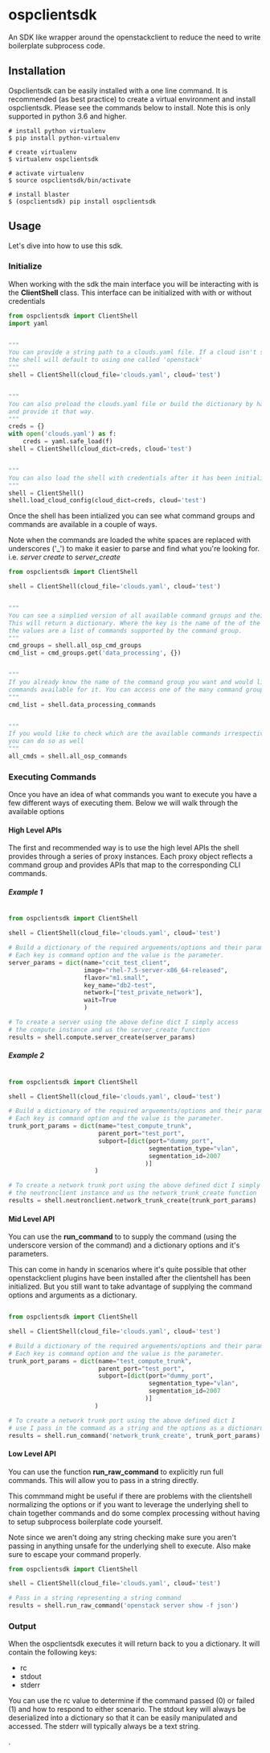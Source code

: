 # ospclientsdk
An SDK like wrapper around the openstackclient to reduce the need to write boilerplate 
subprocess code. 

## Installation

Ospclientsdk can be easily installed with a one line command. It is recommended (as best practice) to create a virtual
environment and install ospclientsdk. Please see the commands below to install. Note this is only supported
in python 3.6 and higher.

```
# install python virtualenv
$ pip install python-virtualenv

# create virtualenv
$ virtualenv ospclientsdk

# activate virtualenv
$ source ospclientsdk/bin/activate

# install blaster
$ (ospclientsdk) pip install ospclientsdk
```

## Usage

Let's dive into how to use this sdk. 

### Initialize
When working with the sdk the main interface you will be interacting with is the 
**ClientShell** class. This interface can be initialized with with or without credentials

```python
from ospclientsdk import ClientShell
import yaml


"""
You can provide a string path to a clouds.yaml file. If a cloud isn't specified
the shell will default to using one called 'openstack'
"""
shell = ClientShell(cloud_file='clouds.yaml', cloud='test')


"""
You can also preload the clouds.yaml file or build the dictionary by hand 
and provide it that way.
"""
creds = {}
with open('clouds.yaml') as f:
    creds = yaml.safe_load(f)
shell = ClientShell(cloud_dict=creds, cloud='test')


"""
You can also load the shell with credentials after it has been initialized
"""
shell = ClientShell()
shell.load_cloud_config(cloud_dict=creds, cloud='test')
```

Once the shell has been intialized you can see what command groups and commands
are available in a couple of ways. 

Note when the commands are loaded the white spaces are replaced with 
underscores ('_') to make it easier to parse and find what you're looking for. i.e. 
*server create* to *server_create* 

```python
from ospclientsdk import ClientShell

shell = ClientShell(cloud_file='clouds.yaml', cloud='test')


"""
You can see a simplied version of all available command groups and their respective commands.
This will return a dictionary. Where the key is the name of the of the command group and 
the values are a list of commands supported by the command group.  
"""
cmd_groups = shell.all_osp_cmd_groups
cmd_list = cmd_groups.get('data_processing', {})


"""
If you already know the name of the command group you want and would like to see the 
commands available for it. You can access one of the many command group properties.
"""
cmd_list = shell.data_processing_commands


"""
If you would like to check which are the available commands irrespective of command group
you can do so as well
"""
all_cmds = shell.all_osp_commands
```
### Executing Commands
Once you have an idea of what commands you want to execute you have a few different ways of 
executing them. Below we will walk through the available options

#### High Level APIs
The first and recommended way is to use the high level APIs the shell provides 
through a series of proxy instances. Each proxy object reflects a command group
and provides APIs that map to the corresponding CLI commands.



##### Example 1

```python

from ospclientsdk import ClientShell

shell = ClientShell(cloud_file='clouds.yaml', cloud='test')

# Build a dictionary of the required arguements/options and their parameters.
# Each key is command option and the value is the parameter.
server_params = dict(name="ccit_test_client",
                     image="rhel-7.5-server-x86_64-released",
                     flavor="m1.small",
                     key_name="db2-test",
                     network=["test_private_network"],
                     wait=True
                     )

# To create a server using the above define dict I simply access
# the compute instance and us the server_create function
results = shell.compute.server_create(server_params)
``` 

##### Example 2

```python

from ospclientsdk import ClientShell

shell = ClientShell(cloud_file='clouds.yaml', cloud='test')

# Build a dictionary of the required arguements/options and their parameters.
# Each key is command option and the value is the parameter.
trunk_port_params = dict(name="test_compute_trunk",
                         parent_port="test_port",
                         subport=[dict(port="dummy_port",
                                       segmentation_type="vlan",
                                       segmentation_id=2007
                                      )]
                        )

# To create a network trunk port using the above defined dict I simply access
# the neutronclient instance and us the network_trunk_create function
results = shell.neutronclient.network_trunk_create(trunk_port_params)

``` 

#### Mid Level API

You can use the **run_command** to to supply the command 
(using the underscore version of the command) and a dictionary options and it's parameters. 

This can come in handy in scenarios where it's quite possible that other openstackclient 
plugins have been installed after the clientshell has been initialized. But you still want
to take advantage of supplying the command options and arguments as a dictionary. 

```python

from ospclientsdk import ClientShell

shell = ClientShell(cloud_file='clouds.yaml', cloud='test')

# Build a dictionary of the required arguements/options and their parameters.
# Each key is command option and the value is the parameter.
trunk_port_params = dict(name="test_compute_trunk",
                         parent_port="test_port",
                         subport=[dict(port="dummy_port",
                                       segmentation_type="vlan",
                                       segmentation_id=2007
                                      )]
                        )

# To create a network trunk port using the above defined dict I
# use I pass in the command as a string and the options as a dictionaru
results = shell.run_command('network_trunk_create', trunk_port_params)
``` 

#### Low Level API

You can use the function **run_raw_command** to explicitly run full commands. This will
allow you to pass in a string directly. 

This commmand might be useful if there are problems
with the clientshell normalizing the options or if you want to leverage the underlying shell to
chain together commands and do some complex processing without having to setup 
subprocess boilerplate code yourself.  

Note since we aren't doing any string checking make sure you aren't passing in anything unsafe
for the underlying shell to execute. Also make sure to escape your command properly. 
```python
from ospclientsdk import ClientShell

shell = ClientShell(cloud_file='clouds.yaml', cloud='test')

# Pass in a string representing a string command
results = shell.run_raw_command('openstack server show -f json')
``` 

### Output

When the ospclientsdk executes it will return back
to you a dictionary. It will contain the following keys:
* rc
* stdout
* stderr

You can use the rc value to determine if the command passed (0) or failed (1) and how to respond to 
either scenario. The stdout key will always be deserialized into a dictionary so that 
it can be easily manipulated and accessed. The stderr will typically always be a text string.

.

